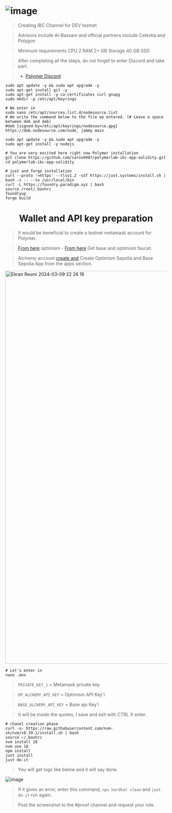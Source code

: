 # ![image](https://github.com/karacann/Polymer-IBC-Setup/assets/128327604/ec1e208a-7390-4c64-8800-dd9b92ecccb7)


> Creating IBC Channel for DEV testnet

> Advisors include Al-Bassam and official partners include Celestia and Polygon

> Minimum requirements
CPU	2
RAM	2+ GB
Storage	40 GB SSD

> After completing all the steps, do not forget to enter Discord and take part.


> - [Polymer Discord](https://discord.gg/nSUdZ7tg)

```console
sudo apt update -y && sudo apt upgrade -y
sudo apt-get install git -y
sudo apt-get install -y ca-certificates curl gnupg
sudo mkdir -p /etc/apt/keyrings

# We enter in
sudo nano /etc/apt/sources.list.d/nodesource.list
# We write the command below to the file we entered. (# Leave a space between deb and deb)
#deb [signed-by=/etc/apt/keyrings/nodesource.gpg] https://deb.nodesource.com/node_ jammy main

sudo apt update -y && sudo apt upgrade -y
sudo apt-get install -y nodejs
```

```console
# You are very excited here right now Polymer installation
git clone https://github.com/sarox0987/polymerlab-ibc-app-solidity.git
cd polymerlab-ibc-app-solidity

# just and forge installation
curl --proto '=https' --tlsv1.2 -sSf https://just.systems/install.sh | bash -s -- --to /usr/local/bin
curl -L https://foundry.paradigm.xyz | bash
source /root/.bashrc
foundryup
forge build
```

<h1 align="center"> Wallet and API key preparation </h1>

> It would be beneficial to create a testnet metamask account for Polymer.

> [From here](https://www.alchemy.com/faucets/optimism-sepolia) optimism - [From here](https://www.alchemy.com/faucets/base-sepolia) Get base and optimism faucet.

> Alchemy account [create and](https://dashboard.alchemy.com/apps) Create Optimism Sepolia and Base Sepolia App from the apps section.

<img width="1222" alt="Ekran Resmi 2024-03-09 22 26 16" src="https://github.com/ruesandora/Polymer/assets/101149671/b0c470c3-89f8-400f-81ec-e143b40d7349">

```console
# Let's enter in
nano .env
```

> `PRIVATE_KEY_1` = Metamask private key

> `OP_ALCHEMY_API_KEY` = Optimism API Key'i 

> `BASE_ALCHEMY_API_KEY` = Base apı Key'i

> It will be inside the quotes, I save and exit with CTRL X enter.

```console
# chanel creation phase
curl -o- https://raw.githubusercontent.com/nvm-sh/nvm/v0.39.1/install.sh | bash
source ~/.bashrc
nvm install 18
nvm use 18
npm install
just install
just do-it
```

> You will get logs like below and it will say done.

![image](https://github.com/karacann/Polymer-IBC-Setup/assets/128327604/91b59fb8-69a1-405d-84af-47aa70946bcb)


> If it gives an error, enter this command, `npx hardhat clean` and `just do-it` run again.

> Post the screenshot to the #proof channel and request your role.

